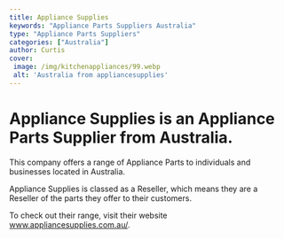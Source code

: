 ```yaml
---
title: Appliance Supplies
keywords: "Appliance Parts Suppliers Australia"
type: "Appliance Parts Suppliers"
categories: ["Australia"]
author: Curtis
cover:
 image: /img/kitchenappliances/99.webp
 alt: 'Australia from appliancesupplies'
---
```


# Appliance Supplies is an Appliance Parts Supplier from Australia.

This company offers a range of Appliance Parts to individuals and businesses located in Australia.

Appliance Supplies is classed as a Reseller, which means they are a Reseller of the parts they offer to their customers.

To check out their range, visit their website www.appliancesupplies.com.au/.
